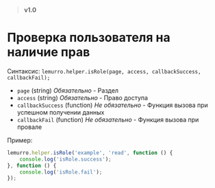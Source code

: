 > **v1.0**

# Проверка пользователя на наличие прав

Синтаксис: `lemurro.helper.isRole(page, access, callbackSuccess, callbackFail);`
- `page` (string) *Обязательно* - Раздел
- `access` (string) *Обязательно* - Право доступа
- `callbackSuccess` (function) *Не обязательно* - Функция вызова при успешном получении данных
- `callbackFail` (function) *Не обязательно* - Функция вызова при провале

Пример:
```js
lemurro.helper.isRole('example', 'read', function () {
    console.log('isRole.success');
}, function () {
    console.log('isRole.fail');
});
```